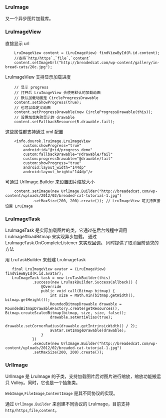 ### LruImage

又一个异步图片加载库。

### LruImageView

直接显示 url

        LruImageView content = (LruImageView) findViewById(R.id.content);
        //支持`http/https`,`file`,`content`
        content.setImageUrl("http://breadedcat.com/wp-content/gallery/in-bread-cats/20c.jpg");

LruImageView 支持显示加载进度

        // 显示 progress
        // 打开后 LruImageView 会使用默认的加载动画
        // 默认加载动画是 CircleProgressDrawable
        content.setShowProgress(true);
        // 也可以自定义动画
        content.setProgressDrawable(new CircleProgressDrawable(this));
        // 设置加载失败显示的 drawable
        content.setFallbackResource(R.drawable.fail);

这些属性都支持通过 xml 配置

        <info.dourok.lruimage.LruImageView
            custom:showProgress="true"
            android:id="@+id/progress_demo"
            custom:fallbackDrawable="@drawable/fail"
            custom:progressDrawable="@drawable/fail"
            custom:showProgress="true"
            android:layout_width="144dp"
            android:layout_height="144dp"/>

可通过 UrlImage.Builder 来设置图片缩放大小

        content.setImage(new UrlImage.Builder("http://breadedcat.com/wp-content/uploads/2012/02/breaded-cat-tutorial-1.jpg")
                .setMaxSize(200, 200).create()); // LruImageView 可支持直接设置 LruImage

### LruImageTask

LruImageTask 是实际加载图片的类，它通过在后台线程中调用 LruImage#loadBitmap 来实现异步加载。
通过 LruImageTask.OnCompleteListener 来实现回调。
同时提供了取消当前请求的方法

用 LruTaskBuilder 来创建 LruImageTask

       final LruImageView avatar = (LruImageView) findViewById(R.id.avatar);
       LruImageTask task = new LruTaskBuilder(this)
                .success(new LruTaskBuilder.SuccessCallback() {
                    @Override
                    public void call(Bitmap bitmap) {
                        int size = Math.min(bitmap.getWidth(), bitmap.getHeight());
                        RoundedBitmapDrawable drawable = RoundedBitmapDrawableFactory.create(getResources(), Bitmap.createScaledBitmap(bitmap, size, size, false));
                        drawable.setAntiAlias(true);
                        drawable.setCornerRadius(drawable.getIntrinsicWidth() / 2);
                        avatar.setImageDrawable(drawable);
                    }
                })
                .execute(new UrlImage.Builder("http://breadedcat.com/wp-content/uploads/2012/02/breaded-cat-tutorial-1.jpg")
                .setMaxSize(200, 200).create());


### UrlImage

UrlImage 是 LruImage 的子类，支持加载图片后对图片进行缩放，缩放功能搬运只 Volley。同时，它也是一个抽象类。

`WebImage`,`FileImage`,`ContentImage` 是其不同协议的实现。

通过 `UrlImage.Builder` 来创建不同协议的 LruImage，目前支持`http/https`,`file`,`content`。

